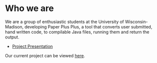 # Who we are

We are a group of enthusiastic students at the University of Wisconsin-Madison, developing Paper Plus Plus, 
a tool that converts user submitted, hand written code, to compilable Java files, running them and return the output.

- [Project Presentation]

Our current project can be viewed [here][Project].

[Project Presentation]: https://docs.google.com/presentation/d/1FKOwhARHGi6wQ65SD_Ygseh8P6zCMjH5ALz70doeUMg/edit?usp=sharing
[Project]: https://github.com/orgs/Paper-Plus-Plus/projects/1
